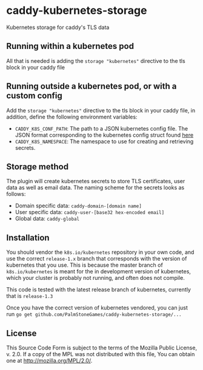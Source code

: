 # caddy-kubernetes-storage

Kubernetes storage for caddy's TLS data

Running within a kubernetes pod
-------------------------------
All that is needed is adding the `storage "kubernetes"` directive to the tls block in your caddy file

Running outside a kubernetes pod, or with a custom config
---------------------------------------------------------
Add the `storage "kubernetes"` directive to the tls block in your caddy file, in addition, define the following environment variables:

- `CADDY_K8S_CONF_PATH`: The path to a JSON kubernetes config file. The JSON format corresponding to the kubernetes config struct found [here]( https://github.com/kubernetes/kubernetes/blob/release-1.3/pkg/client/restclient/config.go#L42)
- `CADDY_K8S_NAMESPACE`: The namespace to use for creating and retrieving secrets.

Storage method
--------------
The plugin will create kubernetes secrets to store TLS certificates, user data as well as email data.
The naming scheme for the secrets looks as follows:

- Domain specific data: `caddy-domain-[domain name]`
- User specific data: `caddy-user-[base32 hex-encoded email]`
- Global data: `caddy-global`

Installation
------------
You should vendor the `k8s.io/kubernetes` repository in your own code, and use the correct `release-1.x` branch that corresponds with the version of kubernetes that you use.
This is because the master branch of `k8s.io/kubernetes` is meant for the in development version of kubernetes, which your cluster is probably not running, and often does not compile.

This code is tested with the latest release branch of kubernetes, currently that is `release-1.3`

Once you have the correct version of kubernetes vendored, you can just run `go get github.com/PalmStoneGames/caddy-kubernetes-storage/...`

License
-------
This Source Code Form is subject to the terms of the Mozilla Public
License, v. 2.0. If a copy of the MPL was not distributed with this
file, You can obtain one at http://mozilla.org/MPL/2.0/.
